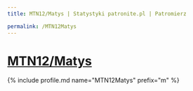 ```yaml
---
title: MTN12/Matys | Statystyki patronite.pl | Patromierz

permalink: /MTN12Matys
---
```


# [MTN12/Matys](https://patronite.pl/MTN12Matys)

{% include profile.md name="MTN12Matys" prefix="m" %}
